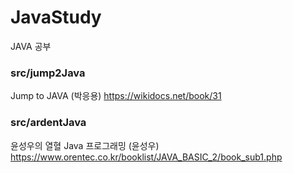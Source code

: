# JavaStudy
JAVA 공부

### src/jump2Java
Jump to JAVA (박응용)
https://wikidocs.net/book/31


### src/ardentJava
윤성우의 열혈 Java 프로그래밍 (윤성우)
https://www.orentec.co.kr/booklist/JAVA_BASIC_2/book_sub1.php


